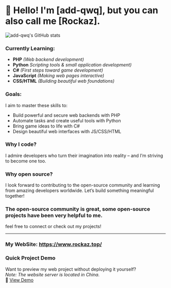 # 👋 Hello! I'm [add-qwq], but you can also call me [Rockaz].  

<!--![add-qwq's Top Languages](https://github-readme-stats.vercel.app/api/top-langs/?username=add-qwq&hide=html&locale=en&hide_title=true)-->

![add-qwq's GitHub stats](https://github-readme-stats.vercel.app/api?username=add-qwq&show_icons=true&locale=en&include_all_commits=true2&count_private=true&hide=prs)

### Currently Learning:  
- **PHP** _(Web backend development)_  
- **Python** _Scripting tools & small application development)_  
- **C#**  _(First steps toward game development)_  
- **JavaScript**  _(Making web pages interactive)_  
- **CSS/HTML**  _(Building beautiful web foundations)_  

### Goals:  
I aim to master these skills to:  
- Build powerful and secure web backends with PHP
- Automate tasks and create useful tools with Python  
- Bring game ideas to life with C#  
- Design beautiful web interfaces with JS/CSS/HTML  

### Why I code?  
I admire developers who turn their imagination into reality – and I’m striving to become one too.  

### Why open source?  
I look forward to contributing to the open-source community and learning from amazing developers worldwide. Let’s build something meaningful together!  

### The open-source community is great, some open-source projects have been very helpful to me.  

feel free to connect or check out my projects!

---

### My WebSite: https://www.rockaz.top/

### Quick Project Demo  
Want to preview my web project without deploying it yourself?  
*Note: The website server is located in China.*  
🔗 [View Demo](https://www.rockaz.top/GitHub-Project-Demo/)  
